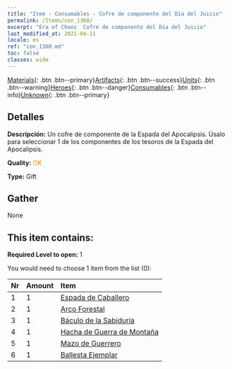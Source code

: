 ```yaml
---
title: "Item - Consumables - Cofre de componente del Día del Juicio"
permalink: /Items/con_1360/
excerpt: "Era of Chaos  Cofre de componente del Día del Juicio"
last_modified_at: 2021-04-11
locale: es
ref: "con_1360.md"
toc: false
classes: wide
---
```

 [Materials](/es/Items/){: .btn .btn--primary}[Artifacts](/es/Items/Artifacts/){: .btn .btn--success}[Units](/es/Items/Units/){: .btn .btn--warning}[Heroes](/es/Items/Heroes/){: .btn .btn--danger}[Consumables](/es/Items/Consumables/){: .btn .btn--info}[Unknown](/es/Items/Unknown/){: .btn .btn--primary}

## Detalles
 **Descripción:** Un cofre de componente de la Espada del Apocalipsis. Úsalo para seleccionar 1 de los componentes de los tesoros de la Espada del Apocalipsis.

 **Quality:** <span style="color: #FF8C00">OK</span>

 **Type:** Gift

## Gather

  None

## This item contains:

 **Required Level to open:** 1

 You would need to choose 1 item from the list (0):

  | Nr | Amount |     Item    |
  |:---|:-------|:------------|
  | 1 | 1 | [Espada de Caballero](/es/Items/art_166/) | 
  | 2 | 1 | [Arco Forestal](/es/Items/art_167/) | 
  | 3 | 1 | [Báculo de la Sabiduría](/es/Items/art_168/) | 
  | 4 | 1 | [Hacha de Guerra de Montaña](/es/Items/art_169/) | 
  | 5 | 1 | [Mazo de Guerrero](/es/Items/art_170/) | 
  | 6 | 1 | [Ballesta Ejemplar](/es/Items/art_171/) | 
